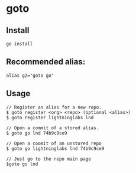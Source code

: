 # goto

## Install

```
go install
```

## Recommended alias:
```
alias g2="goto go"
```

## Usage
```
// Register an alias for a new repo.
$ goto register <org> <repo> (optional <alias>)
$ goto register lightninglabs lnd

// Open a commit of a stored alias.
$ goto go lnd 74b9c9ce9

// Open a coomit of an unstored repo
$ goto go lightninglabs lnd 74b9c9ce9

// Just go to the repo main page
$goto go lnd
```